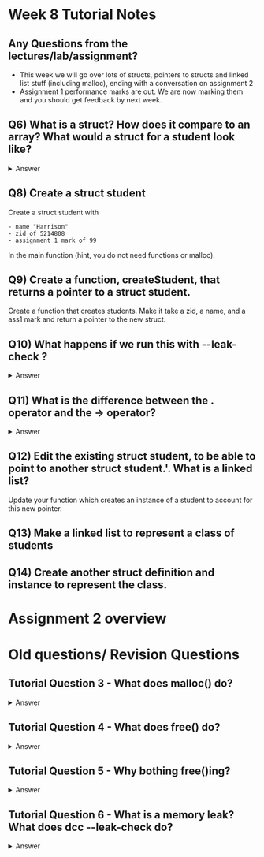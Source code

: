 # Week 8 Tutorial Notes

## Any Questions from the lectures/lab/assignment?

* This week we will go over lots of structs, pointers to structs and linked list stuff (including malloc), ending with a conversation on assignment 2
* Assignment 1 performance marks are out. We are now marking them and you should get feedback by next week.

## Q6) What is a struct? How does it compare to an array? What would a struct for a student look like?

<details>
<summary>Answer</summary>

|    | Arrays | Structs |
|---:|:------:|:--------|
| Create | `int array[SIZE];`     | `struct student harrison;` |
| Set    | `array[6] = 10;`       | `harrison.ass1 = 100;`      |
| Get    | `int val = array[6];`  | `int score = harrison.ass1;` |

We also need to 'prototype' our structs

```c
    struct student {
        char name[MAX];
        int zid;
        int ass1;
    };
```

</details>

## Q8) Create a struct student

Create a struct student with
    
    - name "Harrison"
    - zid of 5214808
    - assignment 1 mark of 99

In the main function (hint, you do not need functions or malloc).

## Q9) Create a function, createStudent, that returns a pointer to a struct student.

Create a function that creates students. Make it take a zid, a name, and a ass1 mark and return a pointer to the new struct.

## Q10) What happens if we run this with --leak-check ?

<details>
<summary>Answer</summary>

It will determine if there are unfree'd memory. For every malloc there must be an equal and opposite free. Never use a pointer after it has been freed. - possible security flaw.

</details>

## Q11) What is the difference between the . operator and the -> operator?

<details>
<summary>Answer</summary>

The . is used to access the fields in a struct (struct student).

The -> is used to access the fields when we have a pointer to a struct (struct student *).
It is also just shorthand for (*variable). . 

</details>

## Q12) Edit the existing struct student, to be able to point to another struct student.'. What is a linked list?

Update your function which creates an instance of a student to account for this new pointer.

## Q13) Make a linked list to represent a class of students

## Q14) Create another struct definition and instance to represent the class.

# Assignment 2 overview

# Old questions/ Revision Questions

## Tutorial Question 3 - What does malloc() do?

<details>
<summary>Answer</summary>

If we answer this with a diagram, we can show that the memory allocated using malloc is outside the memory for any function, so it lasts beyond the functions themselves.
Malloc() will always return a pointer that will give us the address of this memory. This means we will have a pointer to a variable that won't be cleaned up automatically and we can pass that around between functions etc.

The input to malloc() will be the number of bytes needed to store the variable. We will nearly always use sizeof() to find out this value.

The code below can be useful, but there's not much there. It's more useful to think about what "allocating memory" means. It's basically the idea that we're creating a new variable, except it's only accessible by a pointer and it lasts after the function that created it has returned.

```c
    // a generic linked list node (we could use any struct we want here)
    struct node {
        int data;
        struct node * next;
    };

    struct node *makeNode(int inputData) {
        struct node *n;
        n = malloc(sizeof (struct node));
        return n;
    }
```

</details>

## Tutorial Question 4 - What does free() do?

<details>
<summary>Answer</summary>

Free will return allocated memory to the computer. This means it will follow the pointer (which it is given as input) to a memory location and free as much memory as the pointer has allocated to it, using the pointer's type to decide exactly how much memory that is.

It is not the same as removing it from the linked list!! (As you will see in this lab)

</details>

## Tutorial Question 5 - Why bothing free()ing?

<details>
<summary>Answer</summary>

A use after free error occurs when memory which has deallocated with free is subsequently used. Here is a very simple example:

```c
    free(p);
    printf("%d\n", p->data);
```

Students often incorrectly believe that it is must be safe to access p->data because nothing can have changed.
Commonly free will change the contents of the memory it is given (back) to record its internal housekeeping information.

More generally in a threaded program a malloc could be called in another thread between the free and the printf.

In more complex programs its common mistake for programmers to free some memory, for example holding a struct, but forget that it is still being used elsewhere in their code (probably via different pointer).

As their code keeps executing if malloc is called again to store another struct it is likely to be allocated the recently freed memory.

This means what are meant to be two structs containing different values are now occupying the one piece of memory.

This has disastrous results as assignments to one struct change the other.

Not only is this is very difficult to debug, but malicious users exploit these error (in extremely convoluted ways) to bypass security.

So essentially:

1. you malloc some memory
2. you free that memory
3. you forget you've freed it, and try to use it again e.g. dereference fields in a struct
4. somewhere between steps 2 and 3, I malloced memory which ended up in the same memory as yours was
5. I put whatever I want in that memory; when you try to use it, you get whatever I've put there

(this might not sound so bad in the scope of COMP1511 code, but it's very dangerous when it comes to things like function pointers, wherein UAF means you can have arbitrary code execution. yay security.)

</details>

## Tutorial Question 6 - What is a memory leak? What does dcc --leak-check do?

<details>
<summary>Answer</summary>

A memory leak is when a program doesn't free memory allocated with malloc.

This is (generally) not important in the programs we write in COMP1511 because they run only for short periods of time and allocate small amounts of memory.

But if, for example, a web browser allocates memory (calls malloc) every time a user visits a page but doesn't free the memory (call free) when they leave the page, the web browser's memory use will steadily grow, eventually causing performance problems and then if it exhausts available memory, termination.

So we want you to practice free-ing memory in lab exercises.

dcc --leak-check warns you when you haven't freed your memory. It uses an underlying tool named valgrind. It translates valgrind output into something hopefully a COMP1511 student can understand.

Note, the operating system reclaims all memory when a program exits.

</details>

